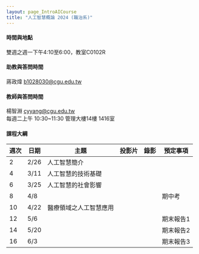 ```yaml
---
layout: page_IntroAICourse
title: "人工智慧概論 2024 (職治系)"
---
```


<!---
開課序號 60718
學生人數 64人
-->

#### 時間與地點
雙週之週一下午4:10至6:00，教室C0102R<br/>

#### 助教與答問時間
蔣政煒 b1028030@cgu.edu.tw

#### 教師與答問時間
楊智淵 cyyang@cgu.edu.tw <br/>
每週二上午 10:30~11:30 管理大樓14樓 1416室<br/>

#### 課程大綱

|週次|日期         |主題                  |投影片 |錄影     | 預定事項                      |
|--- |---         |---                   |---   |---      |---                           |
|2   |2/26        | 人工智慧簡介          |      |         |                              |
|4   |3/11        | 人工智慧的技術基礎    |      |         |                              |
|6   |3/25        | 人工智慧的社會影響     |      |         |                              |
|8   |4/8         |                      |      |         |  期中考                      |
|10  |4/22        | 醫療領域之人工智慧應用  |      |         |                              |
|12  |5/6         |                       |      |         | 期末報告1                   |
|14  |5/20        |                      |      |         | 期末報告2                     |
|16  |6/3         |                      |      |         | 期末報告3                    |

<br/>
